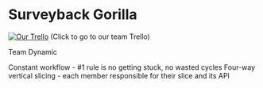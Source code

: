 Surveyback Gorilla
==================

[![Our Trello](http://snag.gy/q7MQk.jpg "Our Trello")](https://trello.com/b/mVXcCJeW/surveyback-gorilla)
(Click to go to our team Trello)

Team Dynamic

Constant workflow - #1 rule is no getting stuck, no wasted cycles
Four-way vertical slicing - each member responsible for their slice and its API